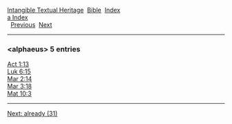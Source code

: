 [Intangible Textual Heritage](../../index)  [Bible](../index) 
[Index](index)   
[a Index](_a_)  
  [Previous](c00432)  [Next](c00434) 

------------------------------------------------------------------------

### &lt;alphaeus&gt; 5 entries

[Act 1:13](../kjv/act001.htm#013)  
[Luk 6:15](../kjv/luk006.htm#015)  
[Mar 2:14](../kjv/mar002.htm#014)  
[Mar 3:18](../kjv/mar003.htm#018)  
[Mat 10:3](../kjv/mat010.htm#003)  

------------------------------------------------------------------------

[Next: already (31)](c00434)
